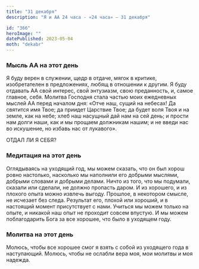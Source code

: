 ```yaml
---
title: "31 декабря"
description: "Я и АА 24 часа - «24 часа» — 31 декабря"

id: "366"
heroImage: ""
datePublished: 2023-05-04
moth: "dekabr"
---
```


### Мысль АА на этот день

Я буду верен в служении, щедр в отдаче, мягок в критике, изобретателен в
предложениях, любящ в отношении к другим. Я буду отдавать АА свой интерес,
свой энтузиазм, свою преданность, и, самое главное, себя. Молитва Господня
стала частью моих ежедневных мыслей АА перед началом дня: «Отче наш, сущий на
небесах! Да святится имя Твое; да приидет Царствие Твое; да будет воля Твоя и
на земле, как на небе; хлеб наш насущный дай нам на сей день; и прости нам
долги наши, как и мы прощаем должникам нашим; и не введи нас во искушение, но
избавь нас от лукавого».

ОТДАЛ ЛИ Я СЕБЯ?

### Медитация на этот день

Оглядываясь на уходящий год, мы можем сказать, что он был хорош ровно
настолько, насколько мы наполнили его добрыми мыслями, добрыми словами и
добрыми делами. Ничто из того, что мы подумали, сказали или сделали, не должно
пропасть даром. И из хорошего, и из плохого опыта можно извлечь выгоду.
Прошлое, в некотором смысле, не исчезает без следа. Результат его, плохой или
хороший, и в настоящий момент присутствует с нами. Учиться мы можем только на
опыте, и никакой наш опыт не проходит совсем впустую. И мы можем поблагодарить
Бога за все хорошее, что было в уходящем году.

### Молитва на этот день

Молюсь, чтобы все хорошее смог я взять с собой из уходящего года в
наступающий. Молюсь, чтобы не ослабли вера моя, мои молитвы и моя надежда.

